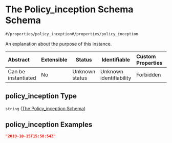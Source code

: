 # The Policy_inception Schema Schema

```txt
#/properties/policy_inception#/properties/policy_inception
```

An explanation about the purpose of this instance.


| Abstract            | Extensible | Status         | Identifiable            | Custom Properties | Additional Properties | Access Restrictions | Defined In                                                                           |
| :------------------ | ---------- | -------------- | ----------------------- | :---------------- | --------------------- | ------------------- | ------------------------------------------------------------------------------------ |
| Can be instantiated | No         | Unknown status | Unknown identifiability | Forbidden         | Allowed               | none                | [quote_schema.schema.json\*](../out/quote_schema.schema.json "open original schema") |

## policy_inception Type

`string` ([The Policy_inception Schema](quote_schema-properties-the-policy_inception-schema.md))

## policy_inception Examples

```json
"2019-10-15T15:58:54Z"
```
